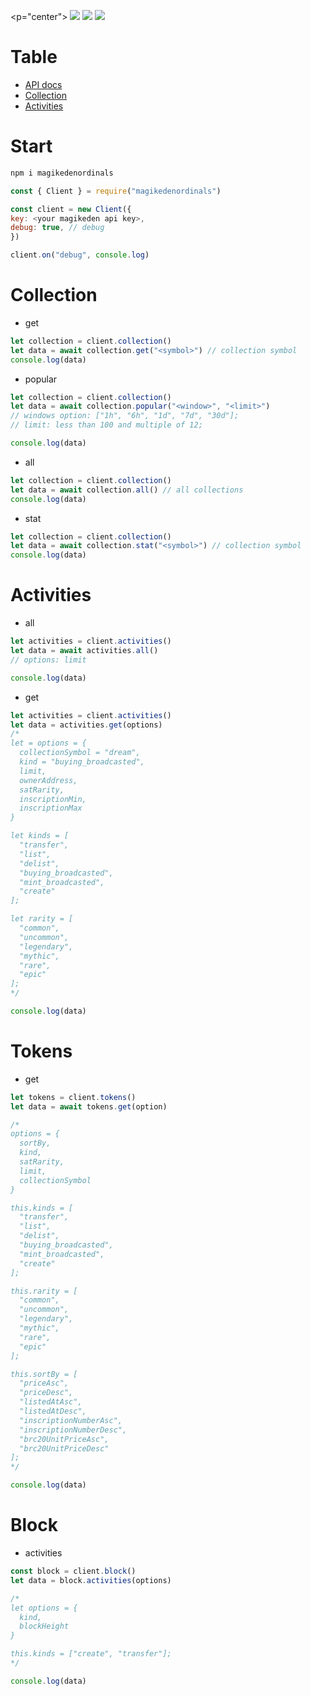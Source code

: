 <p="center">
  <img src="https://img.shields.io/npm/dt/magikedenordinals?style=for-the-badge">
  <img src="https://img.shields.io/npm/v/magikedenordinals?style=for-the-badge">
  <a href="https://discord.com/invite/zMpN575jyD"> <img src="https://img.shields.io/badge/Server-Invite-brightgreen" href="">
  </a>
</p>

# Table
- [API docs](https://docs.magiceden.io/reference/ordinals-overview)
- [Collection](#Collection)
- [Activities](#Activities)

# Start
```bash
npm i magikedenordinals
```

```js
const { Client } = require("magikedenordinals")

const client = new Client({
key: <your magikeden api key>,
debug: true, // debug
})

client.on("debug", console.log)
```

# Collection
+ get
```js
let collection = client.collection()
let data = await collection.get("<symbol>") // collection symbol
console.log(data)
```

+ popular
```js
let collection = client.collection()
let data = await collection.popular("<window>", "<limit>")
// windows option: ["1h", "6h", "1d", "7d", "30d"];
// limit: less than 100 and multiple of 12;

console.log(data)
```

+ all
```js
let collection = client.collection()
let data = await collection.all() // all collections
console.log(data)
```

+ stat
```js
let collection = client.collection()
let data = await collection.stat("<symbol>") // collection symbol
console.log(data)
```

# Activities
+ all
```js
let activities = client.activities()
let data = await activities.all()
// options: limit

console.log(data)
```

+ get
```js
let activities = client.activities()
let data = activities.get(options)
/*
let = options = {
  collectionSymbol = "dream",
  kind = "buying_broadcasted",
  limit,
  ownerAddress,
  satRarity,
  inscriptionMin,
  inscriptionMax
}

let kinds = [
  "transfer",
  "list",
  "delist",
  "buying_broadcasted",
  "mint_broadcasted",
  "create"
];

let rarity = [
  "common",
  "uncommon",
  "legendary",
  "mythic",
  "rare",
  "epic"
];
*/

console.log(data)
```

# Tokens
+ get 
```js
let tokens = client.tokens()
let data = await tokens.get(option)

/*
options = {
  sortBy,
  kind,
  satRarity,
  limit,
  collectionSymbol
}

this.kinds = [
  "transfer",
  "list",
  "delist",
  "buying_broadcasted",
  "mint_broadcasted",
  "create"
];

this.rarity = [
  "common",
  "uncommon",
  "legendary",
  "mythic",
  "rare",
  "epic"
];

this.sortBy = [
  "priceAsc",
  "priceDesc",
  "listedAtAsc",
  "listedAtDesc",
  "inscriptionNumberAsc",
  "inscriptionNumberDesc",
  "brc20UnitPriceAsc",
  "brc20UnitPriceDesc"
];
*/

console.log(data)
```

# Block 
+ activities
```js
const block = client.block()
let data = block.activities(options)

/* 
let options = {
  kind,
  blockHeight
}

this.kinds = ["create", "transfer"];
*/

console.log(data)
```